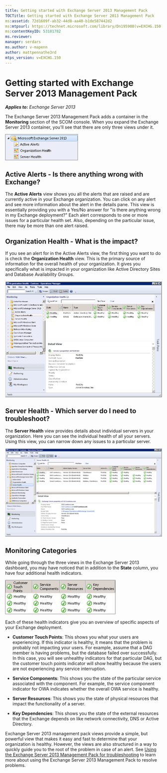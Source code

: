 ```yaml
---
title: Getting started with Exchange Server 2013 Management Pack
TOCTitle: Getting started with Exchange Server 2013 Management Pack
ms:assetid: 72d1609f-ab32-44d8-aa40-b1de587442d2
ms:mtpsurl: https://technet.microsoft.com/library/Dn195908(v=EXCHG.150)
ms:contentKeyID: 53181782
ms.reviewer: 
manager: serdars
ms.author: v-mapenn
author: mattpennathe3rd
mtps_version: v=EXCHG.150
---
```


# Getting started with Exchange Server 2013 Management Pack

_**Applies to:** Exchange Server 2013_

The Exchange Server 2013 Management Pack adds a container in the **Monitoring** section of the SCOM console. When you expand the Exchange Server 2013 container, you'll see that there are only three views under it.

![Exchange 2013 Management Pack Containers](images/Dn195908.253b4ec5-2103-4b0c-a22e-5ebd24d08600(EXCHG.150).png "Exchange 2013 Management Pack Containers")

## Active Alerts - Is there anything wrong with Exchange?

The **Active Alerts** view shows you all the alerts that are raised and are currently active in your Exchange organization. You can click on any alert and see more information about the alert in the details pane. This view is essentially providing you with a Yes/No answer for "is there anything wrong in my Exchange deployment?" Each alert corresponds to one or more issues for a particular health set. Also, depending on the particular issue, there may be more than one alert raised.

## Organization Health - What is the impact?

If you see an alert for in the Active Alerts view, the first thing you want to do is check the **Organization Health** view. This is the primary source of information for the overall health of your organization. It gives you specifically what is impacted in your organization like Active Directory Sites and Database Availability Groups.

![Organization Health](images/Dn195908.603c920b-7b88-4956-87d9-09d93fa6cba3(EXCHG.150).png "Organization Health")

## Server Health - Which server do I need to troubleshoot?

The **Server Health** view provides details about individual servers in your organization. Here you can see the individual health of all your servers. Using this view, you can narrow down any issues to a particular server.

![Server Health](images/Dn195908.c863be83-fc4b-4daf-a18b-27b1aae15b1d(EXCHG.150).png "Server Health")

## Monitoring Categories

While going through the three views in the Exchange Server 2013 dashboard, you may have noticed that in addition to the **State** column, you have four additional health indicators.

![Exchange health indicators](images/Dn195908.dd10ed0b-abe5-41aa-8d43-b4fb10133984(EXCHG.150).png "Exchange health indicators")

Each of these health indicators give you an overview of specific aspects of your Exchange deployment.

- **Customer Touch Points**: This shows you what your users are experiencing. If this indicator is healthy, it means that the problem is probably not impacting your users. For example, assume that a DAG member is having problems, but the database failed over successfully. In this case, you will see unhealthy indicators for that particular DAG, but the customer touch points indicator will show healthy because the users are not experiencing any service interruption.

- **Service Components**: This shows you the state of the particular service associated with the component. For example, the service component indicator for OWA indicates whether the overall OWA service is healthy.

- **Server Resources**: This shows you the state of physical resources that impact the functionality of a server.

- **Key Dependencies**: This shows you the state of the external resources that the Exchange depends on like network connectivity, DNS or Active Directory.

Exchange Server 2013 management pack views provide a simple, but powerful view that makes it easy and fast to determine that your organization is healthy. However, the views are also structured in a way to quickly guide you to the root of the problem in case of an alert. See [Using the Exchange Server 2013 Management Pack for troubleshooting](using-the-exchange-server-2013-management-pack-for-troubleshooting.md) to learn more about using the Exchange Server 2013 Management Pack to resolve problems.

